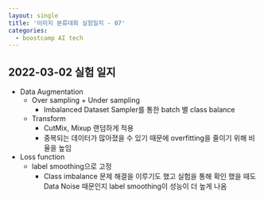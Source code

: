 ```yaml
---
layout: single
title: '이미지 분류대회 실험일지 - 07'
categories:
  - boostcamp AI tech
---
```

## 2022-03-02 실험 일지
- Data Augmentation
  - Over sampling + Under sampling
    - Imbalanced Dataset Sampler를 통한 batch 별 class balance
  - Transform
    - CutMix, Mixup 랜덤하게 적용
    - 중복되는 데이터가 많아졌을 수 있기 때문에 overfitting을 줄이기 위해 비율을 높임
- Loss function
  - label smoothing으로 고정
    - Class imbalance 문제 해결을 이루기도 했고 실험을 통해 확인 했을 때도 Data Noise 때문인지 label smoothing이 성능이 더 높게 나옴
